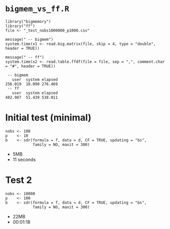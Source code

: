 


# `bigmem_vs_ff.R`

```
library("bigmemory")
library("ff")
file <- "_test_nobs1000000_p1000.csv"

message(" -- bigmem")
system.time(x1 <- read.big.matrix(file, skip = 4, type = "double", header = TRUE))

message(" -- ff")
system.time(x2 <- read.table.ffdf(file = file, sep = ",", comment.char = "#", header = TRUE))
```

```
 -- bigmem
   user  system elapsed 
256.019  18.090 276.469 
 -- ff
   user  system elapsed 
482.987  51.439 538.011 
```


# Initial test (minimal)

```
nobs <- 100
p    <- 10
b    <- sdr(formula = f, data = d, CF = TRUE, updating = "bs",
            family = NO, maxit = 300)
```

* 5MB
* 11 seconds

# Test 2

```
nobs <- 10000
p    <- 100
b    <- sdr(formula = f, data = d, CF = TRUE, updating = "bs",
            family = NO, maxit = 300)
```

* 22MB
* 00:01:18

